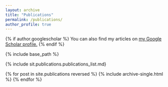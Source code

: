 ```yaml
---
layout: archive
title: "Publications"
permalink: /publications/
author_profile: true
---
```


{% if author.googlescholar %}
  You can also find my articles on <u><a href="{{author.googlescholar}}">my Google Scholar profile</a>.</u>
{% endif %}

{% include base_path %}

{% include sit.publications.publications_list.md}

{% for post in site.publications reversed %}
  {% include archive-single.html %}
{% endfor %}

